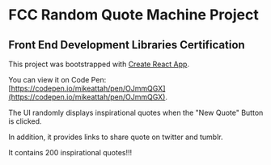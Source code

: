 # FCC Random Quote Machine Project

## Front End Development Libraries Certification

This project was bootstrapped with [Create React App](https://github.com/facebook/create-react-app).

You can view it on Code Pen: [https://codepen.io/mikeattah/pen/OJmmQGX](https://codepen.io/mikeattah/pen/OJmmQGX).

The UI randomly displays inspirational quotes when the "New Quote" Button is clicked.

In addition, it provides links to share quote on twitter and tumblr.

It contains 200 inspirational quotes!!!

